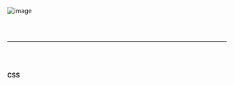 ![image](https://github.com/user-attachments/assets/8d20b895-f9e0-42ea-bc0f-07e20bda972e)

<br>
<br>

----------------------------------------
<br><br>

#### CSS <style>
상단의 헤더 (header)
왼쪽의 사이드바 (node-deck)
메인 컨텐츠 영역 (board)
하단의 루트 덱 영역 (root-deck)

<br>

#### 헤더 영역
왼쪽과 오른쪽에 버튼 박스가 있음
높이는 50px에서 100px 사이로 조정됨

<br>

#### 사이드바 (node-deck)
회색 배경 (#ccc)
세로로 노드 카드들이 나열됨
각 노드 카드는 흰색 배경에 25px 높이

<br>

#### 메인 보드
진한 회색 배경 (#666)
사이드바 옆으로 넓게 차지

<br>

#### 하단 루트 덱
회색 배경 (#999)
카드들이 가로로 배열됨
각 카드는 흰색 배경에 그림자 효과
마지막에 추가 버튼(+)

<br>

----------------------------------
<br>

#### 이 레이아웃은 작업 관리나 카드 기반 인터페이스에 적합 <br>
#### 전체 화면이 그리드로 구성되어 있어 반응형으로도 잘 작동
